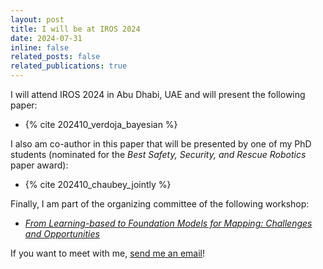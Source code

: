 ```yaml
---
layout: post
title: I will be at IROS 2024
date: 2024-07-31
inline: false
related_posts: false
related_publications: true
---
```


I will attend IROS 2024 in Abu Dhabi, UAE and will present the following paper:

- {% cite 202410_verdoja_bayesian %}

I also am co-author in this paper that will be presented by one of my PhD students (nominated for the _Best Safety, Security, and Rescue Robotics_ paper award):

- {% cite 202410_chaubey_jointly %}

Finally, I am part of the organizing committee of the following workshop:

- _[From Learning-based to Foundation Models for Mapping: Challenges and Opportunities](https://lfm2024.github.io/)_

If you want to meet with me, [send me an email](mailto:francesco.verdoja@aalto.fi)!
